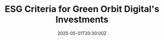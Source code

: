 ---
title: ESG Criteria for Green Orbit Digital's Investments
linkTitle: ESG Criteria for Green Orbit Digital's Investments
date: '2025-05-01T20:30:00Z'
weight: 1
description: Green Orbit Digital integrates ESG criteria into investment decisions,
  focusing on environmental sustainability, social responsibility, and strong governance
  practices. Key areas include carbon emissions reduction, community impact, employee
  rights, and transparency, ensuring investments align with ethical and sustainable
  values.
draft: false
ref: esg-criteria-for-green-orbit-digitals-investments
---